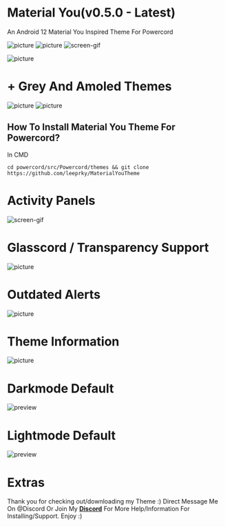 # Material You(v0.5.0 - Latest)
An Android 12 Material You Inspired Theme For Powercord

![picture](https://i.imgur.com/GNOLne0.png)
![picture](https://i.imgur.com/KdAE1G8.png)
![screen-gif](https://i.imgur.com/EiN5ALx.gif)

![picture](https://i.imgur.com/Xvwak97.png)

# + Grey And Amoled Themes
![picture](https://i.imgur.com/0rFWFLs.png)
![picture](https://i.imgur.com/011Q1yt.png)

## How To Install Material You Theme For Powercord?

In CMD

```
cd powercord/src/Powercord/themes && git clone https://github.com/leeprky/MaterialYouTheme
```

# Activity Panels

![screen-gif](https://i.imgur.com/qEIaWWK.gif)

# Glasscord / Transparency Support

![picture](https://i.imgur.com/JQagBBj.png)

# Outdated Alerts
![picture](https://i.imgur.com/8eThtFs.png)

# Theme Information
![picture](https://i.imgur.com/ooCp4TI.png)

# Darkmode Default

![preview]()

# Lightmode Default

![preview]()

# Extras 

Thank you for checking out/downloading my Theme :)
Direct Message Me On @Discord Or Join My **[Discord](https://discord.gg/Ff3rqAYB89)** For More Help/Information For Installing/Support. Enjoy :)
